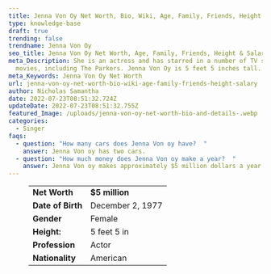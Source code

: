```yaml
---
title: Jenna Von Oy Net Worth, Bio, Wiki, Age, Family, Friends, Height & Salary
type: knowledge-base
draft: true
trending: false
trendname: Jenna Von Oy
seo_title: Jenna Von Oy Net Worth, Age, Family, Friends, Height & Salary - Worthknow
meta_Description: She is an actress and has starred in a number of TV shows and
  movies, including The Parkers. Jenna Von Oy is 5 feet 5 inches tall.
meta_Keywords: Jenna Von Oy Net Worth
url: jenna-von-oy-net-worth-bio-wiki-age-family-friends-height-salary
author: Nicholas Samantha
date: 2022-07-23T08:51:32.724Z
updateDate: 2022-07-23T08:51:32.755Z
featured_Image: /uploads/jenna-von-oy-net-worth-bio-and-details-.webp
categories:
  - Singer
faqs:
  - question: "How many cars does Jenna Von oy have?  "
    answer: Jenna Von oy has two cars.
  - question: "How much money does Jenna Von oy make a year?  "
    answer: Jenna Von oy makes approximately $5 million dollars a year.
---
```

<figure class="wp-block-table is-style-stripes">
  <table>
    <tbody>
      <tr>
        <td>
          <strong>Net Worth</strong>
        </td>
        <td>
          <strong>$5 million</strong>
        </td>
      </tr>
      <tr>
        <td>
          <strong>Date of Birth</strong>
        </td>
        <td>December 2, 1977</td>
      </tr>
      <tr>
        <td>
          <strong>Gender</strong>
        </td>
        <td>Female</td>
      </tr>
      <tr>
        <td>
          <strong>Height:</strong>
        </td>
        <td>5 feet 5 in</td>
      </tr>
      <tr>
        <td>
          <strong>Profession</strong>
        </td>
        <td>Actor</td>
      </tr>
      <tr>
        <td>
          <strong>Nationality</strong>
        </td>
        <td>American</td>
      </tr>
    </tbody>
  </table>
</figure>